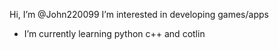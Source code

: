 Hi, I’m @John220099
I’m interested in developing games/apps
- I’m currently learning python c++ and cotlin
